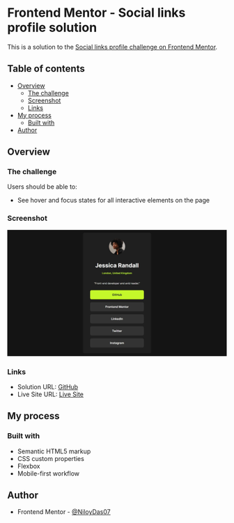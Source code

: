 # Frontend Mentor - Social links profile solution

This is a solution to the [Social links profile challenge on Frontend Mentor](https://www.frontendmentor.io/challenges/social-links-profile-UG32l9m6dQ).

## Table of contents

- [Overview](#overview)
  - [The challenge](#the-challenge)
  - [Screenshot](#screenshot)
  - [Links](#links)
- [My process](#my-process)
  - [Built with](#built-with)
- [Author](#author)

## Overview

### The challenge

Users should be able to:

- See hover and focus states for all interactive elements on the page

### Screenshot

![](./screenshot.jpeg)

### Links

- Solution URL: [GitHub](https://github.com/NiloyDas07/Social-Links-Profile)
- Live Site URL: [Live Site](https://niloydas07.github.io/Social-Links-Profile/)

## My process

### Built with

- Semantic HTML5 markup
- CSS custom properties
- Flexbox
- Mobile-first workflow

## Author

- Frontend Mentor - [@NiloyDas07](https://www.frontendmentor.io/profile/NiloyDas07)
